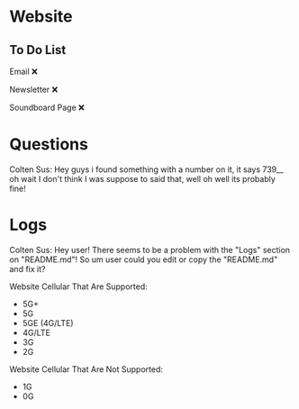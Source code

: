 # Website

## To Do List

Email ❌

Newsletter ❌

Soundboard Page ❌

# Questions

Colten Sus: Hey guys i found something with a number on it, it says 739__ oh wait I don't think I was suppose to said that, well oh well its probably fine!

# Logs

[Failed]: "Logs/Logs.html/atLine:404"

Colten Sus: Hey user! There seems to be a problem with the "Logs" section on "README.md"! So um user could you edit or copy the "README.md" and fix it?

Website Cellular That Are Supported:
- 5G+
- 5G
- 5GE (4G/LTE)
- 4G/LTE
- 3G
- 2G

Website Cellular That Are Not Supported:
- 1G
- 0G
